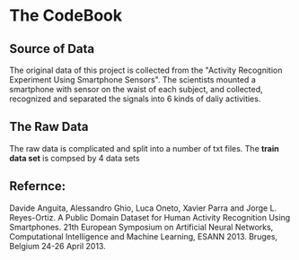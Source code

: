# The CodeBook  
##  Source of Data  
The original data of this project is collected from the "Activity Recognition Experiment Using Smartphone Sensors". The scientists mounted a smartphone with sensor on the waist of each subject, and collected, recognized and separated the signals into 6 kinds of daliy activities.  

## The Raw Data
The raw data is complicated and split into a number of txt files. The **train data set** is compsed by 4 data sets


## Refernce:  
Davide Anguita, Alessandro Ghio, Luca Oneto, Xavier Parra and Jorge L. Reyes-Ortiz. A Public Domain Dataset for Human Activity Recognition Using Smartphones. 21th European Symposium on Artificial Neural Networks, Computational Intelligence and Machine Learning, ESANN 2013. Bruges, Belgium 24-26 April 2013.
